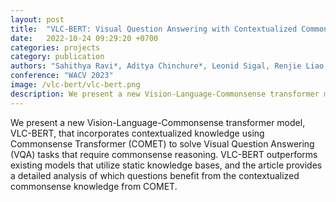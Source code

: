 ```yaml
---
layout: post
title:  "VLC-BERT: Visual Question Answering with Contextualized Commonsense Knowledge"
date:   2022-10-24 09:29:20 +0700
categories: projects
category: publication
authors: "Sahithya Ravi*, Aditya Chinchure*, Leonid Sigal, Renjie Liao, Vered Schwartz (*equal contribution)"
conference: "WACV 2023"
image: /vlc-bert/vlc-bert.png
description: We present a new Vision-Language-Commonsense transformer model, VLC-BERT, that incorporates contextualized knowledge using Commonsense Transformer (COMET) to solve Visual Question Answering (VQA) tasks that require commonsense reasoning.
---
```

We present a new Vision-Language-Commonsense transformer model, VLC-BERT, that incorporates contextualized knowledge using Commonsense Transformer (COMET) to solve Visual Question Answering (VQA) tasks that require commonsense reasoning. VLC-BERT outperforms existing models that utilize static knowledge bases, and the article provides a detailed analysis of which questions benefit from the contextualized commonsense knowledge from COMET.